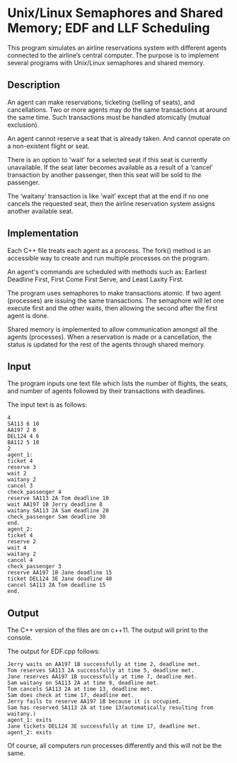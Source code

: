 # Unix/Linux Semaphores and Shared Memory; EDF and LLF Scheduling
This program simulates an airline reservations system with different agents connected to the airline’s central computer. The purpose is to implement several programs with Unix/Linux semaphores and shared memory.

## Description
An agent can make reservations, ticketing (selling of seats), and cancellations. Two or more agents may do the same transactions at around the same time. Such transactions must be handled atomically (mutual exclusion). 

An agent cannot reserve a seat that is already taken. And cannot operate on a non-existent flight or seat.

There is an option to 'wait' for a selected seat if this seat is currently unavailable. If the seat later becomes available as a result of a ‘cancel’ transaction by another passenger, then this seat will be sold to the passenger.

The ‘waitany’ transaction is like ‘wait’ except that at the end if no one cancels the requested seat, then the airline reservation system assigns another available seat.

## Implementation
Each C++ file treats each agent as a process. The fork() method is an accessible way to create and run multiple processes on the program. 

An agent's commands are scheduled with methods such as: Earliest Deadline First, First Come First Serve, and Least Laxity First.

The program uses semaphores to make transactions atomic. If two agent (processes) are issuing the same transactions. The semaphore will let one execute first and the other waits, then allowing the second after the first agent is done. 

Shared memory is implemented to allow communication amongst all the agents (processes). When a reservation is made or a cancellation, the status is updated for the rest of the agents through shared memory. 

## Input
The program inputs one text file which lists the number of flights, the seats, and number of agents followed by their transactions with deadlines. 

The input text is as follows:
```
4
SA113 6 10
AA197 2	8
DEL124 4 6
BA112 5 10
2
agent_1:
ticket 4
reserve 3
wait 2
waitany 2
cancel 3
check_passenger 4
reserve SA113 2A Tom deadline 10
wait AA197 1B Jerry deadline 8
waitany SA113 2A Sam deadline 20
check_passenger Sam deadline 30
end.
agent_2:
ticket 4
reserve 2
wait 4
waitany 2
cancel 4
check_passenger 3
reserve AA197 1B Jane deadline 15
ticket DEL124 3E Jane deadline 40
cancel SA113 2A Tom deadline 15 
end.
```

## Output
The C++ version of the files are on c++11. The output will print to the console. 

The output for EDF.cpp follows:
```
Jerry waits on AA197 1B successfully at time 2, deadline met.
Tom reserves SA113 2A successfully at time 5, deadline met.
Jane reserves AA197 1B successfully at time 7, deadline met.
Sam waitany on SA113 2A at time 9, deadline met.
Tom cancels SA113 2A at time 13, deadline met.
Sam does check at time 17, deadline met.
Jerry fails to reserve AA197 1B because it is occupied.
Sam has reserved SA113 2A at time 13(automatically resulting from waitany.)
agent_1: exits
Jane tickets DEL124 3E successfully at time 17, deadline met.
agent_2: exits
```
Of course, all computers run processes differently and this will not be the same. 
